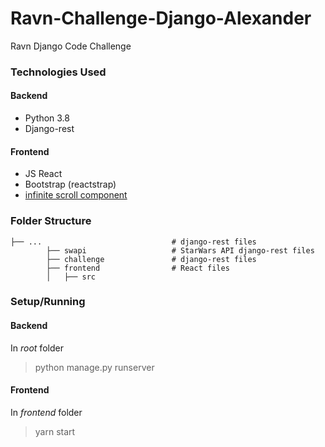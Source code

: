 # Ravn-Challenge-Django-Alexander
Ravn Django Code Challenge

### Technologies Used
#### Backend
* Python 3.8
* Django-rest 

#### Frontend
* JS React
* Bootstrap (reactstrap)
* [infinite scroll component](https://www.npmjs.com/package/react-infinite-scroll-component) 


### Folder Structure

    ├── ...                             # django-rest files
            ├── swapi                   # StarWars API django-rest files
            ├── challenge               # django-rest files
            ├── frontend                # React files
            │   ├── src                

### Setup/Running
#### Backend
In *root* folder
> python manage.py runserver

#### Frontend
In *frontend* folder
> yarn start

